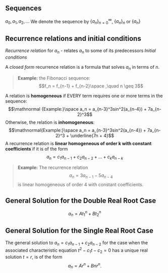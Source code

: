 ## Sequences

$a_0,a_1,a_2,...$
We denote the sequence by $\{a_n\}_{n=0}^\infty$, $\{a_n\}_n$ or $\{a_n\}$

## Recurrence relations and initial conditions

_Recurrence relation_ for $a_n$ - relates $a_n$ to some of its predecessors
_Initial conditions_

A _closed form_ recurrence relation is a formula that solves $a_n$ in terms of $n$.

>__Example:__ the Fibonacci sequence: $$f_n = f_{n-1} + f_{n-2}\space ,\quad n \geq 3$$

A relation is __homogeneous__ if EVERY term requires one or more terms in the sequence: $$\mathnormal {Example:}\space a_n = a_{n-3}^3sin^2(a_{n-4}) + 7a_{n-2}^3$$
Otherwise, the relation is __inhomogeneous__: $$\mathnormal{Example:}\space a_n = a_{n-3}^3sin^2(a_{n-4}) + 7a_{n-2}^3 + \underline{7n + 4}$$
A recurrence relation is __linear homogeneous of order k with constant coefficients__ if it is of the form$$a_n = c_1a_{n-1}+c_2a_{n-2}+...+c_ka_{n-k}$$ 
>__Example:__ The recurrence relation $$a_n=3a_{n-1}-5a_{n-4}$$is linear homogeneous of order 4 with constant coefficients.

## General Solution for the Double Real Root Case

$$a_n = At_1^n + Bt_2^n$$

## General Solution for the Single Real Root Case

The general solution to $a_n = c_1 a_{n-1} + c_2 a_{n-2}$ for the case when the associated characteristic equation $t^2 - c_1 t - c_2 = 0$ has a unique real solution $t = r$, is of the form $$a_n = Ar^n + Bnr^n.$$
